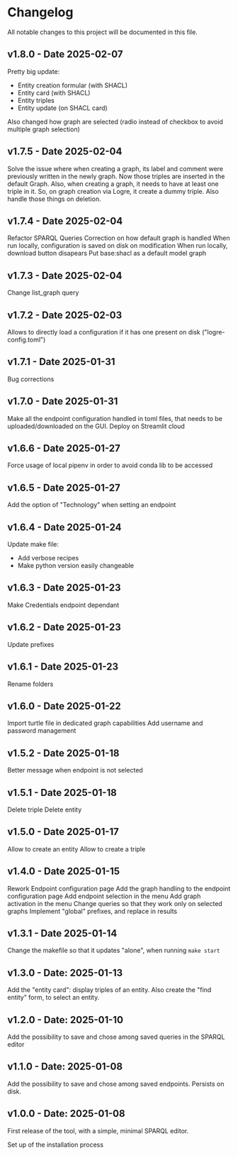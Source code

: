 # Changelog

All notable changes to this project will be documented in this file.

## v1.8.0 - Date 2025-02-07

Pretty big update:
- Entity creation formular (with SHACL)
- Entity card (with SHACL)
- Entity triples
- Entity update (on SHACL card)

Also changed how graph are selected (radio instead of checkbox to avoid multiple graph selection)

## v1.7.5 - Date 2025-02-04

Solve the issue where when creating a graph, its label and comment were previously written in the newly graph.
Now those triples are inserted in the default Graph.
Also, when creating a graph, it needs to have at least one triple in it. So, on graph creation via Logre, it create a dummy triple.
Also handle those things on deletion.

## v1.7.4 - Date 2025-02-04

Refactor SPARQL Queries
Correction on how default graph is handled
When run locally, configuration is saved on disk on modification
When run locally, download button disapears
Put base:shacl as a default model graph

## v1.7.3 - Date 2025-02-04

Change list_graph query

## v1.7.2 - Date 2025-02-03

Allows to directly load a configuration if it has one present on disk ("logre-config.toml")

## v1.7.1 - Date 2025-01-31

Bug corrections

## v1.7.0 - Date 2025-01-31

Make all the endpoint configuration handled in toml files, that needs to be uploaded/downloaded on the GUI.
Deploy on Streamlit cloud

## v1.6.6 - Date 2025-01-27

Force usage of local pipenv in order to avoid conda lib to be accessed

## v1.6.5 - Date 2025-01-27

Add the option of "Technology" when setting an endpoint

## v1.6.4 - Date 2025-01-24

Update make file:
- Add verbose recipes
- Make python version easily changeable

## v1.6.3 - Date 2025-01-23

Make Credentials endpoint dependant

## v1.6.2 - Date 2025-01-23

Update prefixes

## v1.6.1 - Date 2025-01-23

Rename folders

## v1.6.0 - Date 2025-01-22

Import turtle file in dedicated graph capabilities
Add username and password management

## v1.5.2 - Date 2025-01-18

Better message when endpoint is not selected

## v1.5.1 - Date 2025-01-18

Delete triple
Delete entity

## v1.5.0 - Date 2025-01-17

Allow to create an entity
Allow to create a triple

## v1.4.0 - Date 2025-01-15

Rework Endpoint configuration page
Add the graph handling to the endpoint configuration page
Add endpoint selection in the menu
Add graph activation in the menu
Change queries so that they work only on selected graphs
Implement "global" prefixes, and replace in results

## v1.3.1 - Date 2025-01-14

Change the makefile so that it updates "alone", when running `make start`

## v1.3.0 - Date: 2025-01-13

Add the "entity card": display triples of an entity.
Also create the "find entity" form, to select an entity.

## v1.2.0 - Date: 2025-01-10

Add the possibility to save and chose among saved queries in the SPARQL editor

## v1.1.0 - Date: 2025-01-08

Add the possibility to save and chose among saved endpoints.
Persists on disk.

## v1.0.0 - Date: 2025-01-08

First release of the tool, with a simple, minimal SPARQL editor.

Set up of the installation process